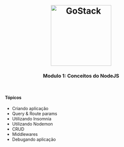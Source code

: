 <h1 align="center">
    <img alt="GoStack" src="https://rocketseat-cdn.s3-sa-east-1.amazonaws.com/bootcamp-header.png" width="200px" />
</h1>

<h3 align="center">
  Modulo 1: Conceitos do NodeJS
</h3>
<br>
<h4>Tópicos</h4>
<ul>
  <li>Criando aplicação</li>
  <li>Query & Route params</li>
  <li>Utilizando Insomnia</li>
  <li>Utilizando Nodemon</li>
  <li>CRUD</li>
  <li>Middlewares</li>
  <li>Debugando aplicação</li>
</ul>
